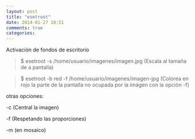 ```yaml
---
layout: post
title: "esetroot"
date: 2014-01-27 18:51
comments: true
categories: 
---
```

Activación de fondos de escritorio 

>$ esetroot -s /home/usuario/imagenes/imagen.jpg (Escala al tamaña de a pantalla) 

>$ esetroot -b red -f /home/usuario/imagenes/imagen-jpg (Colorea en rojo la parte de la pantalla no ocupada por la imágen con la opción -f) 

otras opciones: 

-c (Central la imagen) 

-f (Respetando las proporciones) 

-m (en mosaico)

